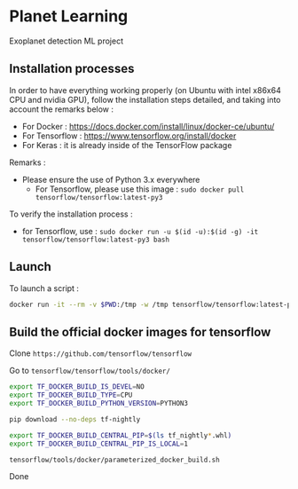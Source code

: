 # Planet Learning

Exoplanet detection ML project

## Installation processes

In order to have everything working properly (on Ubuntu with intel x86x64 CPU and nvidia GPU), follow the installation steps detailed, and taking into account the remarks below :
* For Docker : https://docs.docker.com/install/linux/docker-ce/ubuntu/
* For Tensorflow : https://www.tensorflow.org/install/docker
* For Keras : it is already inside of the TensorFlow package

Remarks : 
* Please ensure the use of Python 3.x everywhere
    * For Tensorflow, please use this image : `sudo docker pull tensorflow/tensorflow:latest-py3` 

To verify the installation process :
* for Tensorflow, use : `sudo docker run -u $(id -u):$(id -g) -it tensorflow/tensorflow:latest-py3 bash`

## Launch

To launch a script :

```sh
docker run -it --rm -v $PWD:/tmp -w /tmp tensorflow/tensorflow:latest-py3 python ./hello_world.py
```

##  Build the official docker images for tensorflow

Clone `https://github.com/tensorflow/tensorflow`

Go to `tensorflow/tensorflow/tools/docker/`

```sh
export TF_DOCKER_BUILD_IS_DEVEL=NO
export TF_DOCKER_BUILD_TYPE=CPU
export TF_DOCKER_BUILD_PYTHON_VERSION=PYTHON3

pip download --no-deps tf-nightly

export TF_DOCKER_BUILD_CENTRAL_PIP=$(ls tf_nightly*.whl)
export TF_DOCKER_BUILD_CENTRAL_PIP_IS_LOCAL=1

tensorflow/tools/docker/parameterized_docker_build.sh
```

Done

